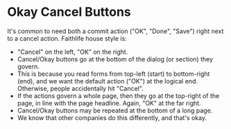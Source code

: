 # Okay Cancel Buttons

It's common to need both a commit action ("OK", "Done", "Save") right next to a cancel action. Faithlife house style is:

* "Cancel" on the left, "OK" on the right. 
* Cancel/Okay buttons go at the bottom of the dialog (or section) they govern.
* This is because you read forms from top-left (start) to bottom-right (end), and we want the default action ("OK") at the logical end. Otherwise, people accidentally hit "Cancel".
* If the actions govern a whole page, then they go at the top-right of the page, in line with the page headline. Again, "OK" at the far right.
* Cancel/Okay buttons may be repeated at the bottom of a long page.
* We know that other companies do this differently, and that's okay.
